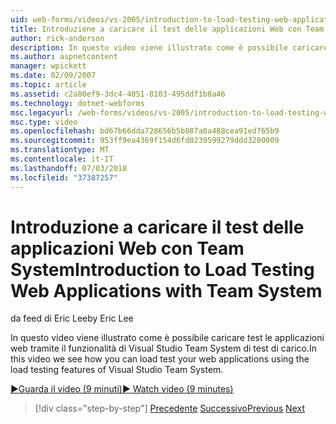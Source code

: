 ```yaml
---
uid: web-forms/videos/vs-2005/introduction-to-load-testing-web-applications-with-team-system
title: Introduzione a caricare il test delle applicazioni Web con Team System | Microsoft Docs
author: rick-anderson
description: In questo video viene illustrato come è possibile caricare test le applicazioni web tramite il funzionalità di Visual Studio Team System di test di carico.
ms.author: aspnetcontent
manager: wpickett
ms.date: 02/09/2007
ms.topic: article
ms.assetid: c2a80ef9-3dc4-4051-8103-495ddf1b8a46
ms.technology: dotnet-webforms
msc.legacyurl: /web-forms/videos/vs-2005/introduction-to-load-testing-web-applications-with-team-system
msc.type: video
ms.openlocfilehash: bd67b66dda728656b5b087a0a488cea91ed765b9
ms.sourcegitcommit: 953ff9ea4369f154d6fd0239599279ddd3280009
ms.translationtype: MT
ms.contentlocale: it-IT
ms.lasthandoff: 07/03/2018
ms.locfileid: "37387257"
---
```

<a name="introduction-to-load-testing-web-applications-with-team-system"></a><span data-ttu-id="c89f2-103">Introduzione a caricare il test delle applicazioni Web con Team System</span><span class="sxs-lookup"><span data-stu-id="c89f2-103">Introduction to Load Testing Web Applications with Team System</span></span>
====================
<span data-ttu-id="c89f2-104">da feed di Eric Lee</span><span class="sxs-lookup"><span data-stu-id="c89f2-104">by Eric Lee</span></span>

<span data-ttu-id="c89f2-105">In questo video viene illustrato come è possibile caricare test le applicazioni web tramite il funzionalità di Visual Studio Team System di test di carico.</span><span class="sxs-lookup"><span data-stu-id="c89f2-105">In this video we see how you can load test your web applications using the load testing features of Visual Studio Team System.</span></span>

[<span data-ttu-id="c89f2-106">&#9654;Guarda il video (9 minuti)</span><span class="sxs-lookup"><span data-stu-id="c89f2-106">&#9654; Watch video (9 minutes)</span></span>](https://channel9.msdn.com/Blogs/ASP-NET-Site-Videos/introduction-to-load-testing-web-applications-with-team-system)

> [!div class="step-by-step"]
> <span data-ttu-id="c89f2-107">[Precedente](introduction-to-testing-web-applications-with-team-system.md)
> [Successivo](introduction-to-manual-testing-with-team-system.md)</span><span class="sxs-lookup"><span data-stu-id="c89f2-107">[Previous](introduction-to-testing-web-applications-with-team-system.md)
[Next](introduction-to-manual-testing-with-team-system.md)</span></span>
